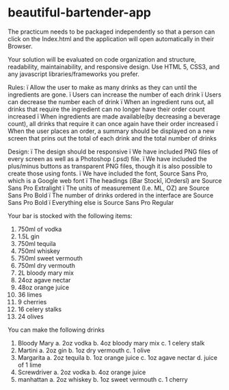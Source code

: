 # beautiful-bartender-app

The practicum needs to be packaged independently so that a person can click on the Index.html and the application will open automatically in their Browser.

Your solution will be evaluated on code organization and structure, readability, maintainability, and responsive design.  Use HTML 5, CSS3, and any javascript libraries/frameworks you prefer.

Rules:
ï	Allow the user to make as many drinks as they can until the ingredients are gone.
ï	Users can increase the number of each drink
ï	Users can decrease the number each of drink
ï	When an ingredient runs out, all drinks that require the ingredient can no longer have their order count increased
ï	When ingredients are made available(by decreasing a beverage count), all drinks that require it can once again have their order increased
ï	When the user places an order, a summary should be displayed on a new screen that prins out the total of each drink and the total number of drinks

Design:
ï	The design should be responsive
ï	We have included PNG files of every screen as well as a Photoshop (.psd) file.
ï	We have included the plus/minus buttons as transparent PNG files, though it is also possible to create those using fonts.
ï	We have included the font, Source Sans Pro, which is a Google web font
ï	The headings (ìBar Stockî, ìOrdersî) are Source Sans Pro Extralight
ï	The units of measurement (I.e. ML, OZ) are Source Sans Pro Bold
ï	The number of drinks ordered in the interface are Source Sans Pro Bold
ï	Everything else is Source Sans Pro Regular



Your bar is stocked with the following items:
1.	750ml of vodka
2.	1.5L gin
3.	750ml tequila
4.	750ml whiskey
5.	750ml sweet vermouth
6.	750ml dry vermouth
7.	2L bloody mary mix
8.	24oz agave nectar
9.	48oz orange juice
10.	36 limes
11.	9 cherries
12.	16 celery stalks
13.	24 olives

You can make the following drinks
1.	Bloody Mary
a.	2oz vodka
b.	4oz bloody mary mix
c.	1 celery stalk
2.	Martini
a.	2oz gin
b.	1oz dry vermouth
c.	1 olive
3.	Margarita
a.	2oz tequila
b.	1oz orange juice
c.	1oz agave nectar
d.	juice of 1 lime
4.	Screwdriver
a.	2oz vodka
b.	4oz orange juice
5.	manhattan
a.	2oz whiskey
b.	1oz sweet vermouth
c.	1 cherry
